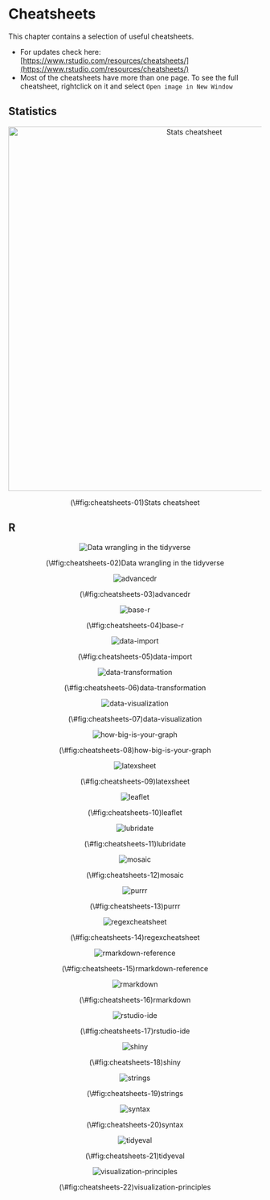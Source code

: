 # Cheatsheets

This chapter contains a selection of useful cheatsheets. 

- For updates check here: [https://www.rstudio.com/resources/cheatsheets/](https://www.rstudio.com/resources/cheatsheets/)
- Most of the cheatsheets have more than one page. To see the full cheatsheet, rightclick on it and select `Open image in New Window`

## Statistics 

<div class="figure" style="text-align: center">
<img src="figures/cheatsheets/stats-help.jpg" alt="Stats cheatsheet" width="724" />
<p class="caption">(\#fig:cheatsheets-01)Stats cheatsheet</p>
</div>

## R 

<div class="figure" style="text-align: center">
<img src="figures/cheatsheets/data-wrangling.pdf" alt="Data wrangling in the tidyverse"  />
<p class="caption">(\#fig:cheatsheets-02)Data wrangling in the tidyverse</p>
</div>


<div class="figure" style="text-align: center">
<img src="figures/cheatsheets/advancedr.pdf" alt="advancedr"  />
<p class="caption">(\#fig:cheatsheets-03)advancedr</p>
</div>

<div class="figure" style="text-align: center">
<img src="figures/cheatsheets/base-r.pdf" alt="base-r"  />
<p class="caption">(\#fig:cheatsheets-04)base-r</p>
</div>

<div class="figure" style="text-align: center">
<img src="figures/cheatsheets/data-import.pdf" alt="data-import"  />
<p class="caption">(\#fig:cheatsheets-05)data-import</p>
</div>

<div class="figure" style="text-align: center">
<img src="figures/cheatsheets/data-transformation.pdf" alt="data-transformation"  />
<p class="caption">(\#fig:cheatsheets-06)data-transformation</p>
</div>

<div class="figure" style="text-align: center">
<img src="figures/cheatsheets/data-visualization.pdf" alt="data-visualization"  />
<p class="caption">(\#fig:cheatsheets-07)data-visualization</p>
</div>

<div class="figure" style="text-align: center">
<img src="figures/cheatsheets/how-big-is-your-graph.pdf" alt="how-big-is-your-graph"  />
<p class="caption">(\#fig:cheatsheets-08)how-big-is-your-graph</p>
</div>

<div class="figure" style="text-align: center">
<img src="figures/cheatsheets/latexsheet.pdf" alt="latexsheet"  />
<p class="caption">(\#fig:cheatsheets-09)latexsheet</p>
</div>

<div class="figure" style="text-align: center">
<img src="figures/cheatsheets/leaflet.pdf" alt="leaflet"  />
<p class="caption">(\#fig:cheatsheets-10)leaflet</p>
</div>

<div class="figure" style="text-align: center">
<img src="figures/cheatsheets/lubridate.pdf" alt="lubridate"  />
<p class="caption">(\#fig:cheatsheets-11)lubridate</p>
</div>

<div class="figure" style="text-align: center">
<img src="figures/cheatsheets/mosaic.pdf" alt="mosaic"  />
<p class="caption">(\#fig:cheatsheets-12)mosaic</p>
</div>

<div class="figure" style="text-align: center">
<img src="figures/cheatsheets/purrr.pdf" alt="purrr"  />
<p class="caption">(\#fig:cheatsheets-13)purrr</p>
</div>

<div class="figure" style="text-align: center">
<img src="figures/cheatsheets/regexcheatsheet.pdf" alt="regexcheatsheet"  />
<p class="caption">(\#fig:cheatsheets-14)regexcheatsheet</p>
</div>

<div class="figure" style="text-align: center">
<img src="figures/cheatsheets/rmarkdown-reference.pdf" alt="rmarkdown-reference"  />
<p class="caption">(\#fig:cheatsheets-15)rmarkdown-reference</p>
</div>

<div class="figure" style="text-align: center">
<img src="figures/cheatsheets/rmarkdown.pdf" alt="rmarkdown"  />
<p class="caption">(\#fig:cheatsheets-16)rmarkdown</p>
</div>

<div class="figure" style="text-align: center">
<img src="figures/cheatsheets/rstudio-ide.pdf" alt="rstudio-ide"  />
<p class="caption">(\#fig:cheatsheets-17)rstudio-ide</p>
</div>

<div class="figure" style="text-align: center">
<img src="figures/cheatsheets/shiny.pdf" alt="shiny"  />
<p class="caption">(\#fig:cheatsheets-18)shiny</p>
</div>

<div class="figure" style="text-align: center">
<img src="figures/cheatsheets/strings.pdf" alt="strings"  />
<p class="caption">(\#fig:cheatsheets-19)strings</p>
</div>

<div class="figure" style="text-align: center">
<img src="figures/cheatsheets/syntax.pdf" alt="syntax"  />
<p class="caption">(\#fig:cheatsheets-20)syntax</p>
</div>

<div class="figure" style="text-align: center">
<img src="figures/cheatsheets/tidyeval.pdf" alt="tidyeval"  />
<p class="caption">(\#fig:cheatsheets-21)tidyeval</p>
</div>

<div class="figure" style="text-align: center">
<img src="figures/cheatsheets/visualization-principles.pdf" alt="visualization-principles"  />
<p class="caption">(\#fig:cheatsheets-22)visualization-principles</p>
</div>


